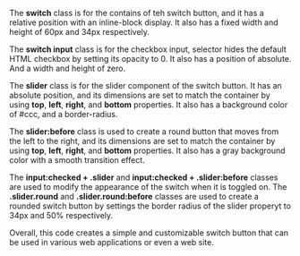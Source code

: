 
The **switch** class is for the contains of teh switch button, and it has a relative
position with an inline-block display. It also has a fixed width and height of 60px 
and 34px respectively.

The **switch input** class is for the checkbox input, selector hides the default HTML
checkbox by setting its opacity to 0. It also has a position of absolute. And a width 
and height of zero.

The **slider** class is for the slider component of the switch button. It has an absolute
position, and its dimensions are set to match the container by using **top**, **left**, **right**,
and **bottom** properties. It also has a background color of #ccc, and a border-radius.

The **slider:before** class is used to create a round button that moves from the left to
the right, and its dimensions are set to match the container by using **top**, **left**, **right**,
and **bottom** properties. It also has a gray background color with a smooth transition effect.

The **input:checked + .slider** and **input:checked + .slider:before** classes are used to modify
the appearance of the switch when it is toggled on. The **.slider.round** and **.slider.round:before**
classes are used to create a rounded switch button by settings the border radius of the slider properyt
to 34px and 50% respectively.

Overall, this code creates a simple and customizable switch button that can be used in various web 
applications or even a web site.
